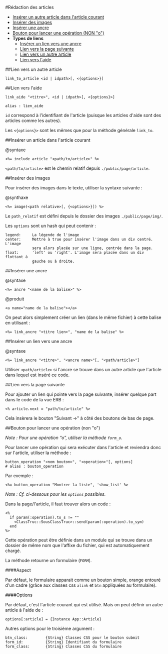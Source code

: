 #Rédaction des articles


* [Insérer un autre article dans l'article courant](#inserer_article_in_article)
* [Insérer des images](#inserer_images)
* [Insérer une ancre](#inserer_balise_aname)
* [Bouton pour lancer une opération (NON "o")](#bouton_to_run_operation)
* **Types de liens**
  * [Insérer un lien vers une ancre](#link_to_ancre)
  * [Lien vers la page suivante](#lien_to_page_suivante)
  * [Lien vers un autre article](#lien_vers_un_autre_article)
  * [Lien vers l'aide](#lien_vers_aide)


<a name='lien_vers_un_autre_article'></a>
##Lien vers un autre article

    link_to_article <id | idpath>[, <{options>}]


<a name='lien_vers_aide'></a>
##Lien vers l'aide

    link_aide "<titre>", <id | idpath>[, <{options}>]

    alias : lien_aide

`id` correspond à l'identifiant de l'article (puisque les articles d'aide sont des articles comme les autres).

Les `<{options}>` sont les mêmes que pour la méthode générale `link_to`.

<a name='inserer_article_in_article'></a>
##Insérer un article dans l'article courant

@syntaxe

    <%= include_article "<path/to/article>" %>
    
`<path/to/article>` est le chemin relatif depuis `./public/page/article`.

<a name='inserer_images'></a>
##Insérer des images

Pour insérer des images dans le texte, utiliser la syntaxe suivante&nbsp;:

@synthaxe

    <%= image(<path relative>[, {<options>}]) %>

Le `path_relatif` est défini depuis le dossier des images `./public/page/img/`.

Les `options` sont un hash qui peut contenir&nbsp;:

    legend:     La légende de l'image
    center:     Mettre à true pour insérer l'image dans un div centré. L'image
                sera alors placée sur une ligne, centrée dans la page.
    float:      'left' ou 'right'. L'image sera placée dans un div flottant à
                gauche ou à droite.
                

<a name='inserer_balise_aname'></a>
##Insérer une ancre

@syntaxe

    <%= ancre "<name de la balise>" %>

@produit

    <a name="name de la balise"></a>

On peut alors simplement créer un lien (dans le même fichier) à cette balise en utilisant&nbsp;:

    <%= link_ancre "<titre lien>", "name de la balise" %>
    

<a name='link_to_ancre'></a>
##Insérer un lien vers une ancre

@syntaxe

    <%= link_ancre "<titre>", "<ancre name>"[, "<path/article>"]
    

Utiliser `<path/article>` si l'ancre se trouve dans un autre article que l'article dans lequel est inséré ce code.

<a name='lien_to_page_suivante'></a>
##Lien vers la page suivante

Pour ajouter un lien qui pointe vers la page suivante, insérer quelque part dans le code de la vue ERB&nbsp;:

    <% article.next = "path/to/article" %>
    
Cela insèrera le bouton "Suivant ->" à côté des boutons de bas de page.


<a name='bouton_to_run_operation'></a>
##Bouton pour lancer une opération (non "o")

*Note&nbsp;: Pour une opération “o”, utiliser la méthode `form_o`.*

Pour lancer une opération qui sera exécuter dans l'article et reviendra donc sur l'article, utiliser la méthode&nbsp;:

    button_operation "<nom bouton>", "<operation>"[, options]
    # alias : bouton_operation

Par exemple&nbsp;:

    <%= button_operation "Montrer la liste", 'show_list' %>

*Note&nbsp;: Cf. ci-dessous pour les `options` possibles.*

Dans la page/l'article, il faut trouver alors un code&nbsp;:

    <%
      if param(:operation).to_s != ""
        <ClassTruc::SousClassTruc>::send(param(:operation).to_sym)
      end
    %>

Cette opération peut être définie dans un module qui se trouve dans un dossier de même nom que l'affixe du fichier, qui est automatiquement chargé.

La méthode retourne un formulaire (`FORM`).

####Aspect

Par défaut, le formulaire apparait comme un bouton simple, orange entouré d'un cadre (grâce aux classes css `alink` et `btn` appliquées au formulaire).

####Options

Par défaut, c'est l'article courant qui est utilisé. Mais on peut définir un autre article à l'aide de&nbsp;:

    options[:article] = {Instance App::Article}

Autres options pour le troisième argument&nbsp;:

    btn_class:        {String} Classes CSS pour le bouton submit
    form_id:          {String} Identifiant du formulaire
    form_class:       {String} Classes CSS du formulaire
    